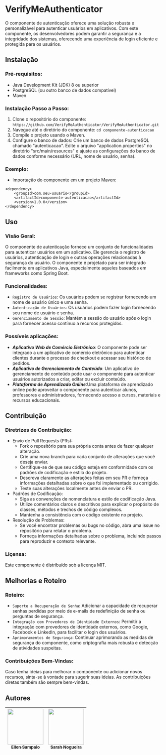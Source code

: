 # VerifyMeAuthenticator
O componente de autenticação oferece uma solução robusta e personalizável para autenticar usuários em aplicativos. Com este componente, os desenvolvedores podem garantir a segurança e a integridade dos sistemas, oferecendo uma experiência de login eficiente e protegida para os usuários.

## Instalação
### Pré-requisitos:
- Java Development Kit (JDK) 8 ou superior
- PostgreSQL (ou outro banco de dados compatível)
- Maven

### Instalação Passo a Passo:
1. Clone o repositório do componente:
`https://github.com/VerifyMeAuthenticator/VerifyMeAuthenticator.git`
2. Navegue até o diretório do componente:
`cd componente-autenticacao`
3. Compile o projeto usando o Maven.
4. Configure o banco de dados:
Crie um banco de dados PostgreSQL chamado "autenticacao".
Edite o arquivo "application.properties" no diretório "src/main/resources" e ajuste as configurações do banco de dados conforme necessário (URL, nome de usuário, senha).

### Exemplo:
- Importação do componente em um projeto Maven:
```
<dependency>
    <groupId>com.seu-usuario</groupId>
    <artifactId>componente-autenticacao</artifactId>
    <version>1.0.0</version>
</dependency>
```

## Uso
### Visão Geral:
O componente de autenticação fornece um conjunto de funcionalidades para autenticar usuários em um aplicativo. Ele gerencia o registro de usuários, autenticação de login e outras operações relacionadas à segurança do usuário. O componente é projetado para ser integrado facilmente em aplicativos Java, especialmente aqueles baseados em frameworks como Spring Boot.
### Funcionalidades: 
- `Registro de Usuários`:  Os usuários podem se registrar fornecendo um nome de usuário único e uma senha.
- `Autenticação de Usuários`: Os usuários podem fazer login fornecendo seu nome de usuário e senha.
- `Gerenciamento de Sessão`:  Mantém a sessão do usuário após o login para fornecer acesso contínuo a recursos protegidos.
### Possíveis aplicações:
- ***Aplicativo Web de Comércio Eletrônico***: O componente pode ser integrado a um aplicativo de comércio eletrônico para autenticar clientes durante o processo de checkout e acessar seu histórico de pedidos.
- ***Aplicativo de Gerenciamento de Conteúdo***: Um aplicativo de gerenciamento de conteúdo pode usar o componente para autenticar usuários autorizados a criar, editar ou excluir conteúdo.
- ***Plataforma de Aprendizado Online***:Uma plataforma de aprendizado online pode aproveitar o componente para autenticar alunos, professores e administradores, fornecendo acesso a cursos, materiais e recursos educacionais.

## Contribuição
### Diretrizes de Contribuição:
- Envio de Pull Requests (PRs):
    - Fork o repositório para sua própria conta antes de fazer qualquer alteração.
    - Crie uma nova branch para cada conjunto de alterações que você deseja enviar.
    - Certifique-se de que seu código esteja em conformidade com os padrões de codificação e estilo do projeto.
    - Descreva claramente as alterações feitas em seu PR e forneça informações detalhadas sobre o que foi implementado ou corrigido.
    - Teste suas alterações localmente antes de enviar o PR.
- Padrões de Codificação:
    - Siga as convenções de nomenclatura e estilo de codificação Java.
    - Utilize comentários claros e descritivos para explicar o propósito de classes, métodos e trechos de código complexos.
    - Mantenha a consistência com o código existente no projeto.
- Resolução de Problemas:
    - Se você encontrar problemas ou bugs no código, abra uma issue no repositório para relatar o problema.
    - Forneça informações detalhadas sobre o problema, incluindo passos para reproduzir e contexto relevante.
### Liçensa:
Este componente é distribuído sob a licença MIT.

## Melhorias e Roteiro
### Roteiro:
- `Suporte a Recuperação de Senha`: Adicionar a capacidade de recuperar senhas perdidas por meio de e-mails de redefinição de senha ou perguntas de segurança.
- `Integração com Provedores de Identidade Externos`: Permitir a integração com provedores de identidade externos, como Google, Facebook e LinkedIn, para facilitar o login dos usuários.
- `Aprimoramentos de Segurança`: Continuar aprimorando as medidas de segurança do componente, como criptografia mais robusta e detecção de atividades suspeitas.
### Contribuições Bem-Vindas:
Caso tenha ideias para melhorar o componente ou adicionar novos recursos, sinta-se à vontade para sugerir suas ideias. As contribuições diretas também são sempre bem-vindas.
## Autores

| [<img loading="lazy" src="https://avatars.githubusercontent.com/u/145163824?v=4" width=115><br><sub>Ellen Sampaio</sub>](https://github.com/ellensamp) |  [<img loading="lazy" src="https://avatars.githubusercontent.com/u/104535672?v=4" width=115><br><sub>Sarah Nogueira</sub>](https://github.com/SarahN0gue1ra) 
| :---: | :---: 

